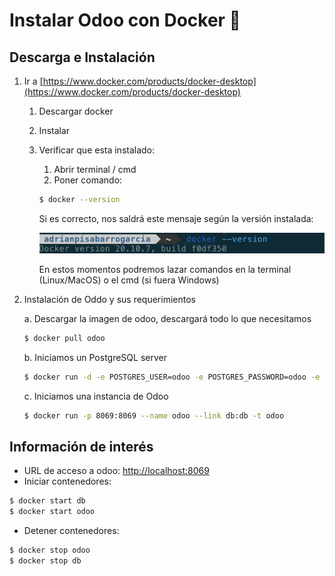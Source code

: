 # Instalar Odoo con Docker 🐳

## Descarga e Instalación


1. Ir a [https://www.docker.com/products/docker-desktop](https://www.docker.com/products/docker-desktop) 
    1. Descargar docker
    2. Instalar
    3. Verificar que esta instalado:
        1. Abrir terminal / cmd
        2. Poner comando: 

        ```bash
        $ docker --version
        ```

        Si es correcto, nos saldrá este mensaje según la versión instalada:

        ![Untitled](Instalar%20Odoo%20con%20Docker%20080c681afbe147a6accffa2f37b226ab/Untitled.png)

        En estos momentos podremos lazar comandos en la terminal (Linux/MacOS) o el cmd (si fuera Windows)

2. Instalación de Oddo y sus requerimientos

    a. Descargar la imagen de odoo, descargará todo lo que necesitamos

    ```bash
    $ docker pull odoo
    ```

    b. Iniciamos un PostgreSQL server

    ```bash
    $ docker run -d -e POSTGRES_USER=odoo -e POSTGRES_PASSWORD=odoo -e POSTGRES_DB=postgres --name db postgres:13
    ```

    c. Iniciamos una instancia de Odoo

    ```bash
    $ docker run -p 8069:8069 --name odoo --link db:db -t odoo
    ```

## Información de interés

- URL de acceso a odoo: [http://localhost:8069](http://localhost:8069)
- Iniciar contenedores:

```bash
$ docker start db
$ docker start odoo
```

- Detener contenedores:

```bash
$ docker stop odoo
$ docker stop db

```
